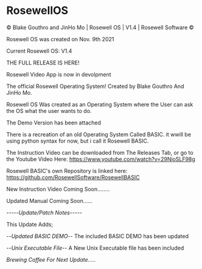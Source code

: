 # RosewellOS
© Blake Gouthro and JinHo Mo | Rosewell OS | V1.4 | Rosewell Software ©

Rosewell OS was created on Nov. 9th 2021

Current Rosewell OS: V1.4

THE FULL RELEASE IS HERE!

Rosewell Video App is now in devolpment

The official Rosewell Operating System! Created by Blake Gouthro And JinHo Mo.

Rosewell OS Was created as an Operating System where the User can ask the OS what the user wants to do.

The Demo Version has been attached

There is a recreation of an old Operating System Called BASIC.
it wwill be using python syntax for now, but i call it Rosewell BASIC.

The Instruction Video can be downloaded from The Releases Tab, or go to the Youtube Video Here: https://www.youtube.com/watch?v=29NioSLF98g

Rosewell BASIC's own Repository is linked here: https://github.com/RosewellSoftware/RosewellBASIC

New Instruction Video Coming Soon........

Updated Manual Coming Soon......

-----*Update/Patch Notes*-----

This Update Adds;

--*Updated BASIC DEMO*-- The included BASIC DEMO has been updated

--*Unix Executable File*-- A New Unix Executable file has been included

*Brewing Coffee For Next Update.....*

